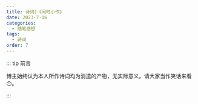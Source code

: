 ```yaml
---
title: 诗词|《闲时小作》
date: 2023-7-16
categories: 
  - 随笔感想
tags: 
  - 诗词
order: 7
---
```


::: tip 前言

 博主始终认为本人所作诗词均为消遣的产物，无实际意义。请大家当作笑话来看😶。

:::

<Poem t="《闲时小作》" :p="['秋叶秋风吹九州，望星望月入眼眸','君欢笑时我时忧，君悲苦时我更愁']"/>

